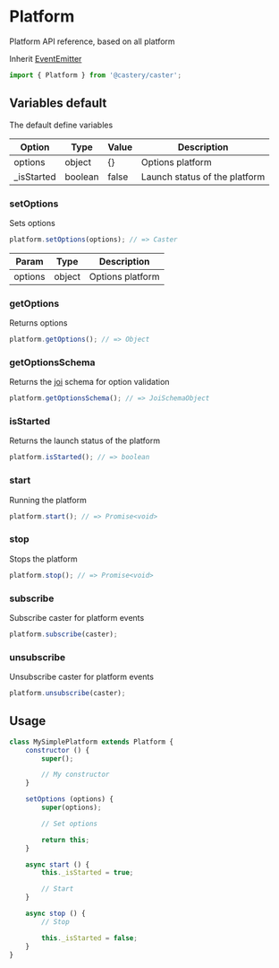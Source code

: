 # Platform
Platform API reference, based on all platform

Inherit [EventEmitter](https://nodejs.org/docs/latest/api/events.html)

```js
import { Platform } from '@castery/caster';
```

## Variables default
The default define variables

| Option     | Type    | Value | Description                   |
|------------|---------|-------|-------------------------------|
| options    | object  | {}    | Options platform              |
| _isStarted | boolean | false | Launch status of the platform |

### setOptions
Sets options

```js
platform.setOptions(options); // => Caster
```

| Param   | Type   | Description      |
|---------|--------|------------------|
| options | object | Options platform |

### getOptions
Returns options

```js
platform.getOptions(); // => Object
```

### getOptionsSchema
Returns the [joi](https://github.com/hapijs/joi) schema for option validation

```js
platform.getOptionsSchema(); // => JoiSchemaObject
```

### isStarted
Returns the launch status of the platform

```js
platform.isStarted(); // => boolean
```

### start
Running the platform

```js
platform.start(); // => Promise<void>
```

### stop
Stops the platform

```js
platform.stop(); // => Promise<void>
```

### subscribe
Subscribe caster for platform events

```js
platform.subscribe(caster);
```

### unsubscribe
Unsubscribe caster for platform events

```js
platform.unsubscribe(caster);
```

## Usage
```js
class MySimplePlatform extends Platform {
	constructor () {
		super();

		// My constructor
	}

	setOptions (options) {
		super(options);

		// Set options

		return this;
	}

	async start () {
		this._isStarted = true;

		// Start
	}

	async stop () {
		// Stop

		this._isStarted = false;
	}
}
```
